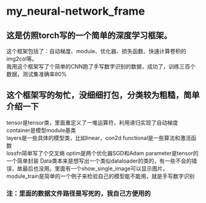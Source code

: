 # my_neural-network_frame
## 这是仿照torch写的一个简单的深度学习框架。
这个框架包括了：自动梯度、module、优化器、损失函数、快速计算卷积的img2col等。  
我用这个框架写了个简单的CNN跑了手写数字识别的数据，成功了，训练三百个数据，测试集准确率80%    

## 这个框架写的匆忙，没细细打包，分类较为粗糙，简单介绍一下
tensor是tensor类，里面重定义了一堆运算符，利用递归实现了自动梯度  
container是模型module基类  
layers是一些具体的模型类，比如linear，con2d
functional是一些算法和激活函数  
lossfn简单写了个交叉熵
optim是两个优化器SGD和Adam
parameter是tensor的一个简单封装
Data类本来是想写出一个类似dataloader的类的，有一些不会的错误，故最后也没用。里面有一个show_single_image可以显示图片。
module_train是简单的一个例子来检验自己的模型能不能用，就是手写数字识别  

### 注：里面的数据文件路径是写死的，我自己方便用的
